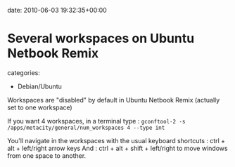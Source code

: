 


date: 2010-06-03 19:32:35+00:00


# Several workspaces on Ubuntu Netbook Remix

categories:
- Debian/Ubuntu


Workspaces are "disabled" by default in Ubuntu Netbook Remix (actually set to one workspace)

If you want 4 workspaces, in a terminal type :
`gconftool-2 -s /apps/metacity/general/num_workspaces 4 --type int`

You'll navigate in the workspaces with the usual keyboard shortcuts : ctrl + alt + left/right arrow keys
And : ctrl + alt + shift + left/right to move windows from one space to another.
